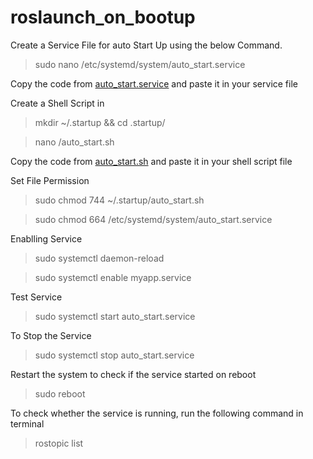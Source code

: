 # roslaunch_on_bootup

Create a Service File for auto Start Up using the below Command.

> sudo nano /etc/systemd/system/auto_start.service

Copy the code from [auto_start.service](auto_start.service) and paste it in  your service file

Create a Shell Script in 

>mkdir ~/.startup && cd .startup/

>nano /auto_start.sh

Copy the code from [auto_start.sh](auto_start.sh) and paste it in  your shell script file


Set File Permission

>sudo chmod 744 ~/.startup/auto_start.sh

>sudo chmod 664 /etc/systemd/system/auto_start.service

Enablling Service

>sudo systemctl daemon-reload

>sudo systemctl enable myapp.service

Test Service
>sudo systemctl start auto_start.service

To Stop the Service
>sudo systemctl stop auto_start.service

Restart the system to check if the service started on reboot
> sudo reboot

To check whether the service is running, run the following command in terminal
>rostopic list
